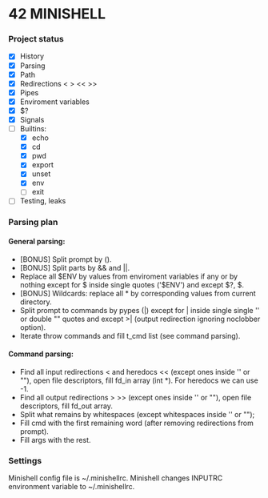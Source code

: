 # 42 MINISHELL

### Project status

- [x] History
- [X] Parsing
- [X] Path
- [X] Redirections < > << >>
- [X] Pipes
- [X] Enviroment variables
- [X] $?
- [X] Signals
- [ ] Builtins:
	- [x] echo
	- [x] cd
	- [x] pwd
	- [x] export
	- [x] unset
	- [x] env
	- [ ] exit
- [ ] Testing, leaks

### Parsing plan

#### General parsing:

- [BONUS] Split prompt by ().
- [BONUS] Split parts by && and ||.
- Replace all \$ENV by values from enviroment variables if any or by nothing except for \$ inside single quotes ('$ENV') and except \$?, \$.
- [BONUS] Wildcards: replace all * by corresponding values from current directory.
- Split prompt to commands by pypes (|) except for | inside single single '' or double "" quotes and except >| (output redirection ignoring noclobber option).
- Iterate throw commands and fill t_cmd list (see command parsing).

#### Command parsing:

- Find all input redirections < and heredocs << (except ones inside '' or ""), open file descriptors, fill fd_in array (int *). For heredocs we can use -1.
- Find all output redirections > >> (except ones inside '' or ""), open file descriptors, fill fd_out array.
- Split what remains by whitespaces (except whitespaces inside '' or "");
- Fill cmd with the first remaining word (after removing redirections from prompt).
- Fill args with the rest.

### Settings

Minishell config file is ~/.minishellrc.
Minishell changes INPUTRC environment variable to ~/.minishellrc.
